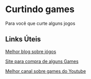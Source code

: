 # Curtindo games
Para você que curte alguns jogos

## Links Úteis 
[Melhor blog sobre jógos](https://www.vidadegamer.com.br/about/)

[Site para compra de alguns Games](https://store.ubi.com/ofertas/home?lang=pt_BR&ucid=SCH-ID_150411&maltcode=ubisoftstore_convst_SCH_googlesearch___STORE____generickeywords&addinfo=)

[Melhor canal sobre games do Youtube](https://www.youtube.com/user/FilipeRamos96)
